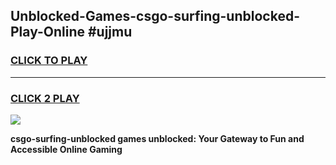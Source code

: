 
## Unblocked-Games-csgo-surfing-unblocked-Play-Online #ujjmu
<h3>
<a href="https://news.freeplayer.one?title=csgo-surfing-unblocked&ref=3">CLICK TO PLAY</a></h3>
<hr>

<h3>
<a href="https://news.freeplayer.one?title=csgo-surfing-unblocked&ref=3">CLICK 2 PLAY</a>
  
</h3>

<a href="https://news.freeplayer.one?title=csgo-surfing-unblocked&ref=3"><img src="https://clearcache.store/games.png"></a>


**csgo-surfing-unblocked games unblocked: Your Gateway to Fun and Accessible Online Gaming**
